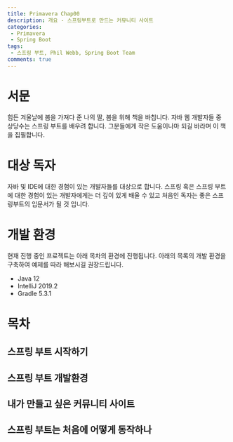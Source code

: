 ```yaml
---
title: Primavera Chap00
description: 개요 - 스프링부트로 만드는 커뮤니티 사이트
categories:
 - Primavera
 - Spring Boot
tags:
 - 스프링 부트, Phil Webb, Spring Boot Team
comments: true
---
```


# 서문

힘든 겨울날에 봄을 가져다 준 나의 딸, 봄을 위해 책을 바칩니다.
자바 웹 개발자들 중 상당수는 스프링 부트를 배우려 합니다. 그분들에게 작은 도움이나마 되길 바라며 이 책을 집필합니다.

# 대상 독자
자바 및 IDE에 대한 경험이 있는 개발자들를 대상으로 합니다. 스프링 혹은 스프링 부트에 대한 경험이 있는 개발자에게는 더 깊이 있게 배울 수 있고 처음인 독자는 좋은 스프링부트의 입문서가 될 것 입니다.

# 개발 환경
현재 진행 중인 프로젝트는 아래 목차의 환경에 진행됩니다. 아래의 목록의 개발 환경을 구축하여 예제를 따라 해보시길 권장드립니다.
* Java 12
* IntelliJ 2019.2
* Gradle 5.3.1

# 목차

## 스프링 부트 시작하기
## 스프링 부트 개발환경
## 내가 만들고 싶은 커뮤니티 사이트
## 스프링 부트는 처음에 어떻게 동작하나
